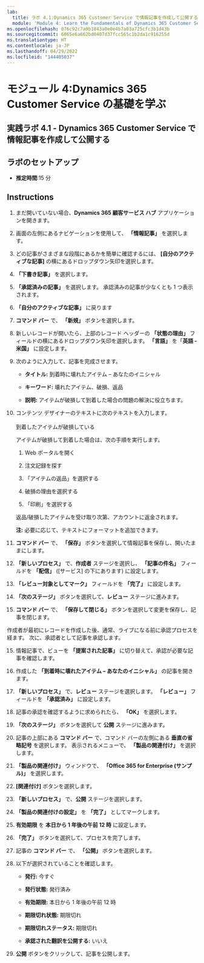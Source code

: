 ```yaml
---
lab:
  title: ラボ 4.1:Dynamics 365 Customer Service で情報記事を作成して公開する
  module: 'Module 4: Learn the Fundamentals of Dynamics 365 Customer Service'
ms.openlocfilehash: 076c92c7a9b1843a0e0e4b7a03a725cfc3b1d43b
ms.sourcegitcommit: 6065e6a662bd0407d37fcc565c1b2da1c916255d
ms.translationtype: HT
ms.contentlocale: ja-JP
ms.lasthandoff: 04/29/2022
ms.locfileid: "144405037"
---
```

<a name="module-4-learn-the-fundamentals-of-dynamics-365-customer-service"></a>モジュール 4:Dynamics 365 Customer Service の基礎を学ぶ
========================

## <a name="practice-lab-41---create-and-publish-a-knowlege-article-in-dynamics-365-customer-service"></a>実践ラボ 4.1 - Dynamics 365 Customer Service で情報記事を作成して公開する

## <a name="lab-setup"></a>ラボのセットアップ

  - **推定時間**:15 分

## <a name="instructions"></a>Instructions

1. まだ開いていない場合、**Dynamics 365 顧客サービス ハブ** アプリケーションを開きます。 

2. 画面の左側にあるナビゲーションを使用して、 **「情報記事」** を選択します。 

3. どの記事がさまざまな段階にあるかを簡単に確認するには、 **[自分のアクティブな記事]** の横にあるドロップダウン矢印を選択します。 

4. **「下書き記事」** を選択します。 

5. **「承認済みの記事」** を選択します。 承認済みの記事が少なくとも 1 つ表示されます。  

6. **「自分のアクティブな記事」** に戻ります

7. **コマンド バー** で、 **「新規」** ボタンを選択します。 

8. 新しいレコードが開いたら、上部のレコード ヘッダーの **「状態の理由」** フィールドの横にあるドロップダウン矢印を選択します。 **「言語」** を「**英語 - 米国」** に設定します。

8. 次のように入力して、記事を完成させます。

    - **タイトル:** 到着時に壊れたアイテム – あなたのイニシャル

    - **キーワード:** 壊れたアイテム、破損、返品

    - **説明:** アイテムが破損して到着した場合の問題の解決に役立ちます。 

9. コンテンツ デザイナーのテキストに次のテキストを入力します。   
‎  
‎   到着したアイテムが破損している

    アイテムが破損して到着した場合は、次の手順を実行します。

    1. Web ポータルを開く

    2. 注文記録を探す

    3. 「アイテムの返品」を選択する

    4. 破損の理由を選択する

    5. 「印刷」を選択する

    返品/破損したアイテムを受け取り次第、アカウントに返金されます。

    **注:** 必要に応じて、テキストにフォーマットを追加できます。 

10. **コマンド バー** で、 **「保存」** ボタンを選択して情報記事を保存し、開いたままにします。 

11. **「新しいプロセス」** で、**作成者** ステージを選択し、 **「記事の件名」** フィールドを **「配信」** ([サービス] の下にあります) に設定します。 

12. **「レビュー対象としてマーク」** フィールドを **「完了」** に設定します。

13. **「次のステージ」** ボタンを選択して、**レビュー** ステージに進みます。

14. **コマンド バー** で、 **「保存して閉じる」** ボタンを選択して変更を保存し、記事を閉じます。

作成者が最初にレコードを作成した後、通常、ライブになる前に承認プロセスを経ます。 次に、承認者として記事を承認します。 

15. 情報記事で、ビューを **「提案された記事」** に切り替えて、承認が必要な記事を確認します。 

16. 作成した **「到着時に壊れたアイテム – あなたのイニシャル」** の記事を開きます。

17. **「新しいプロセス」** で、**レビュー** ステージを選択します。 **「レビュー」** フィールドを **「承認済み」** に設定します。

18. 記事の承認を確認するように求められたら、 **「OK」** を選択します。 

19. **「次のステージ」** ボタンを選択して **公開** ステージに進みます。 

20. 記事の上部にある **コマンド バー** で、コマンド バーの左側にある **垂直の省略記号** を選択します。 表示されるメニューで、 **「製品の関連付け」** を選択します。 

21. **「製品の関連付け」** ウィンドウで、 **「Office 365 for Enterprise (サンプル)」** を選択します。

22. **[関連付け]** ボタンを選択します。 

23. **「新しいプロセス」** で、**公開** ステージを選択します。 

24. **「製品の関連付けの設定」** を **「完了」** としてマークします。 

25. **有効期限** を **本日から 1 年後の午前 12 時** に設定します。 

26. **「完了」** ボタンを選択して、プロセスを完了します。 

27. 記事の **コマンド バー** で、 **「公開」** ボタンを選択します。 

28. 以下が選択されていることを確認します。

    - **発行:** 今すぐ

    - **発行状態:** 発行済み

    - **有効期限:** 本日から 1 年後の午前 12 時

    - **期限切れ状態:** 期限切れ

    - **期限切れステータス:** 期限切れ

    - **承認された翻訳を公開する:** いいえ
    
29. **公開** ボタンをクリックして、記事を公開します。


